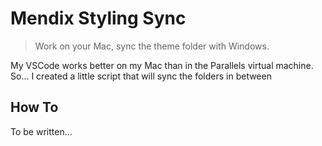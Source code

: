 Mendix Styling Sync
===

> Work on your Mac, sync the theme folder with Windows.

My VSCode works better on my Mac than in the Parallels virtual machine. So... I created a little script that will sync the folders in between

## How To

To be written...
